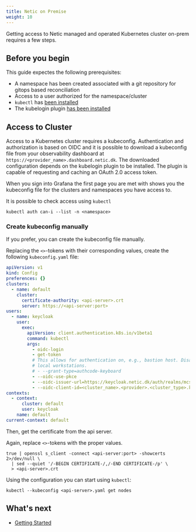 ```yaml
---
title: Netic on Premise
weight: 10
---
```


Getting access to Netic managed and operated Kubernetes cluster on-prem requires a few steps.

## Before you begin

This guide expectes the following prerequisites:

  - A namespace has been created associated with a git repository for gitops based reconciliation
  - Access to a user authorized for the namespace/cluster
  - `kubectl` has [been installed](https://kubernetes.io/docs/tasks/tools/install-kubectl-linux/)
  - The kubelogin plugin [has been installed](https://github.com/int128/kubelogin)

## Access to Cluster

Access to a Kubernetes cluster requires a kubeconfig. Authentication and authorization is based on
OIDC and it is possible to download a kubeconfig file from your observability
dashboard at `https://<provider_name>.dashboard.netic.dk`. The downloaded
configuration depends on the kubelogin plugin to be installed. The plugin is
capable of requesting and caching an OAuth 2.0 access token.

When you sign into Grafana the first page you are met with shows you the
kubeconfig file for the clusters and namespaces you have access to.

It is possible to check access using `kubectl`

```console
kubectl auth can-i --list -n <namespace>
```

### Create kubeconfig manually

If you prefer, you can create the kubeconfig file manually.

Replacing the `<>`-tokens with their corresponding values, create the following
`kubeconfig.yaml` file:

```yaml
apiVersion: v1
kind: Config
preferences: {}
clusters:
  - name: default
    cluster:
      certificate-authority: <api-server>.crt
      server: https://<api-server:port>
users:
  - name: keycloak
    user:
      exec:
        apiVersion: client.authentication.k8s.io/v1beta1
        command: kubectl
        args:
          - oidc-login
          - get-token
          # This allows for authentication on, e.g., bastion host. Disabled on
          # local workstations.
          # - --grant-type=authcode-keyboard
          - --oidc-use-pkce
          - --oidc-issuer-url=https://keycloak.netic.dk/auth/realms/mcs
          - --oidc-client-id=<cluster_name>.<provider>.<cluster_type>.k8s.netic.dk
contexts:
  - context:
      cluster: default
      user: keycloak
    name: default
current-context: default
```

Then, get the certificate from the api server.

Again, replace `<>`-tokens with the proper values.

```console
true | openssl s_client -connect <api-server:port> -showcerts 2>/dev/null \
  | sed --quiet '/-BEGIN CERTIFICATE-/,/-END CERTIFICATE-/p' \
  > <api-server>.crt
```

Using the configuration you can start using `kubectl`:

```console
kubectl --kubeconfig <api-server>.yaml get nodes
```

## What's next

* [Getting Started](/docs/user/getting-started/)
